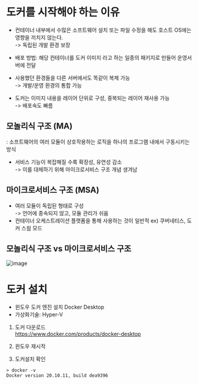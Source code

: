 # 도커를 시작해야 하는 이유
 
- 컨테이너 내부에서 수많은 소프트웨어 설치 또는 파일 수정을 해도 호스트 OS에는 영향을 끼치지 않는다.
<br> -> 독립된 개발 환경 보장

- 배포 방법: 해당 컨테이너를 도커 이미지 라고 하는 일종의 패키지로 만들어 운영서버에 전달
- 사용했던 환경들을 다른 서버에서도 똑같이 복제 가능 
<br> -> 개발/운영 환경의 통합 가능

- 도커는 이미지 내용을 레이어 단위로 구성, 중복되는 레이어 재사용 가능
<br> -> 배포속도 빠름

## 모놀리식 구조 (MA)
: 소프트웨어의 여러 모듈이 상호작용하는 로직을 하나의 프로그램 내에서 구동시키는 방식
- 서비스 기능이 복잡해질 수록 확장성, 유연성 감소
<br> -> 이를 대체하기 위해 마이크로서비스 구조 개념 생겨남

## 마이크로서비스 구조 (MSA)
- 여러 모듈이 독립된 형태로 구성
<br> -> 언어에 종속되지 않고, 모듈 관리가 쉬움
- 컨테이너 오케스트레이션 플랫폼을 통해 사용하는 것이 일반적 ex) 쿠버네티스, 도커 스웜 모드 

## 모놀리식 구조 vs 마이크로서비스 구조
![image](https://user-images.githubusercontent.com/26478398/146935955-1f2abb9a-dfbe-4485-b87e-4fc4c1ffd1e9.png)
 
# 도커 설치
- 윈도우 도커 엔진 설치 Docker Desktop
- 가상화기술: Hyper-V

1. 도커 다운로드
<br> https://www.docker.com/products/docker-desktop

2. 윈도우 재시작

3. 도커설치 확인
```
> docker -v
Docker version 20.10.11, build dea9396
```
